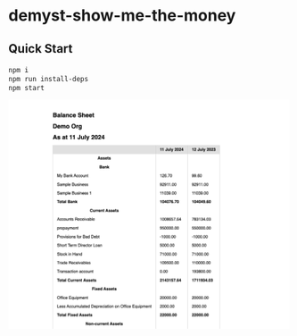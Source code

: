 # demyst-show-me-the-money

## Quick Start

```
npm i
npm run install-deps
npm start
```

![screenshot](screenshot.png)
